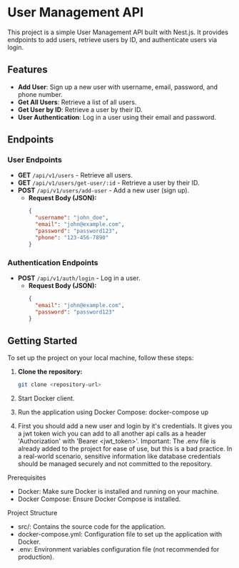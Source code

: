 # User Management API

This project is a simple User Management API built with Nest.js. It provides endpoints to add users, retrieve users by ID, and authenticate users via login.

## Features

- **Add User**: Sign up a new user with username, email, password, and phone number.
- **Get All Users**: Retrieve a list of all users.
- **Get User by ID**: Retrieve a user by their ID.
- **User Authentication**: Log in a user using their email and password.

## Endpoints

### User Endpoints

- **GET** `/api/v1/users` - Retrieve all users.
- **GET** `/api/v1/users/get-user/:id` - Retrieve a user by their ID.
- **POST** `/api/v1/users/add-user` - Add a new user (sign up).
  - **Request Body (JSON):**
    ```json
    {
      "username": "john_doe",
      "email": "john@example.com",
      "password": "password123",
      "phone": "123-456-7890"
    }
    ```

### Authentication Endpoints

- **POST** `/api/v1/auth/login` - Log in a user.
  - **Request Body (JSON):**
    ```json
    {
      "email": "john@example.com",
      "password": "password123"
    }
    ```

## Getting Started

To set up the project on your local machine, follow these steps:

1. **Clone the repository:**
   ```bash
   git clone <repository-url>
2. Start Docker client.

3. Run the application using Docker Compose: 
  docker-compose up

4. First you should add a new user and login by it's credentials. It gives you a jwt token wich you can add to 
  all another api calls as a header 'Authorization' with 'Bearer <jwt_token>'.
Important:
The .env file is already added to the project for ease of use, but this is a bad practice. In a real-world scenario, sensitive information like database credentials should be managed securely and not committed to the repository.

Prerequisites
- Docker: Make sure Docker is installed and running on your machine.
- Docker Compose: Ensure Docker Compose is installed.

Project Structure
- src/: Contains the source code for the application.
- docker-compose.yml: Configuration file to set up the application with Docker.
- .env: Environment variables configuration file (not recommended for production).
